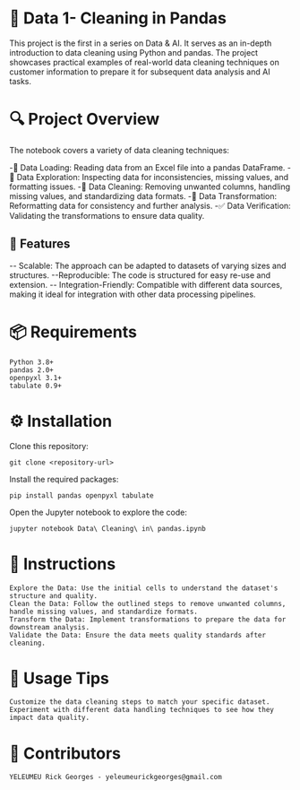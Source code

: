 # 🧹 Data 1- Cleaning in Pandas 

This project is the first in a series on Data & AI. It serves as an in-depth introduction to data cleaning using Python and pandas. The project showcases practical examples of real-world data cleaning techniques on customer information to prepare it for subsequent data analysis and AI tasks.

<h1>🔍 Project Overview</h1>

The notebook covers a variety of data cleaning techniques:

-📄 Data Loading: Reading data from an Excel file into a pandas DataFrame.
-🔎 Data Exploration: Inspecting data for inconsistencies, missing values, and formatting issues.
-🧼 Data Cleaning: Removing unwanted columns, handling missing values, and standardizing data formats.
-🔧 Data Transformation: Reformatting data for consistency and further analysis.
-✅ Data Verification: Validating the transformations to ensure data quality.

##  🌟 Features 

   -- Scalable: The approach can be adapted to datasets of varying sizes and structures.
    --Reproducible: The code is structured for easy re-use and extension.
   -- Integration-Friendly: Compatible with different data sources, making it ideal for integration with other data processing pipelines.

<h1>📦 Requirements</h1>

    Python 3.8+
    pandas 2.0+
    openpyxl 3.1+
    tabulate 0.9+

<h1>⚙️ Installation</h1>

  Clone this repository:
      
    git clone <repository-url>

Install the required packages:
          
    pip install pandas openpyxl tabulate

Open the Jupyter notebook to explore the code:

    jupyter notebook Data\ Cleaning\ in\ pandas.ipynb

<h1>📝 Instructions </h1>

    Explore the Data: Use the initial cells to understand the dataset's structure and quality.
    Clean the Data: Follow the outlined steps to remove unwanted columns, handle missing values, and standardize formats.
    Transform the Data: Implement transformations to prepare the data for downstream analysis.
    Validate the Data: Ensure the data meets quality standards after cleaning.

<h1>🔑 Usage Tips </h1>

    Customize the data cleaning steps to match your specific dataset.
    Experiment with different data handling techniques to see how they impact data quality.

<h1>👥 Contributors </h1>

    YELEUMEU Rick Georges - yeleumeurickgeorges@gmail.com

